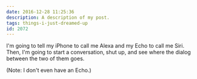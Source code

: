```yaml
---
date: 2016-12-28 11:25:36
description: A description of my post.
tags: things-i-just-dreamed-up
id: 2072
---
```

I'm going to tell my iPhone to call me Alexa and my Echo to call me Siri.  Then, I'm going to start a conversation, shut up, and see where the dialog between the two of them goes.

(Note: I don't even have an Echo.)